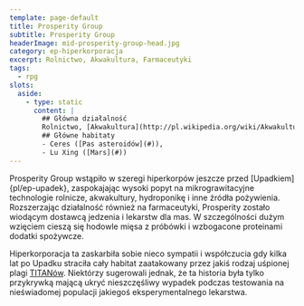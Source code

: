 ```yaml
---
template: page-default
title: Prosperity Group
subtitle: Prosperity Group
headerImage: mid-prosperity-group-head.jpg
category: ep-hiperkorporacja
excerpt: Rolnictwo, Akwakultura, Farmaceutyki
tags:
  - rpg
slots:
  aside:
    - type: static
      content: |
        ## Główna działalność
        Rolnictwo, [Akwakultura](http://pl.wikipedia.org/wiki/Akwakultura), Farmaceutyki
        ## Główne habitaty
        - Ceres ([Pas asteroidów](#)), 
        - Lu Xing ([Mars](#))
---
```

Prosperity Group wstąpiło w szeregi hiperkorpów jeszcze przed [Upadkiem]{pl/ep-upadek}, zaspokajając wysoki popyt na mikrograwitacyjne technologie rolnicze, akwakultury, hydroponikę i inne źródła pożywienia. Rozszerzając działalność również na farmaceutyki, Prosperity zostało wiodącym dostawcą jedzenia i lekarstw dla mas. W szczególności dużym wzięciem cieszą się hodowle mięsa z próbówki i wzbogacone proteinami dodatki spożywcze.

Hiperkorporacja ta zaskarbiła sobie nieco sympatii i współczucia gdy kilka lat po Upadku straciła cały habitat zaatakowany przez jakiś rodzaj uśpionej plagi [TITANów](#). Niektórzy sugerowali jednak, że ta historia była tylko przykrywką mającą ukryć nieszczęśliwy wypadek podczas testowania na nieświadomej populacji jakiegoś eksperymentalnego lekarstwa.
